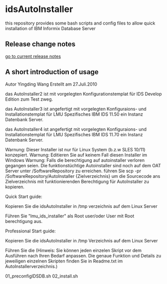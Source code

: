 # idsAutoInstaller
this repository provides some bash scripts and config files to allow quick installation of IBM Informix Database Server

## Release change notes
[go to current release notes](/RELEASE_NOTES.md/)

## A short introduction of usage

Autor Yingding Wang 
Erstellt am 27.Juli.2010

das AutoInstaller2 
ist mit vorgelegten Konfigurationstemplat für IDS Develop Edition zum Test zweg.

das AutoInstaller3
ist angefertigt mit vorgelegten Konfiguraions- und Installationstemplat für LMU
Spezifisches IBM IDS 11.50 ein Instanz Datenbank Server.

das AutoInstaller4
ist angefertigt mit vorgelegten Konfiguraions- und Installationstemplat für LMU
Spezifisches IBM IDS 11.70 ein Instanz Datenbank Server.


Warnung: Dieser Installer ist nur für Linux System (b.z.w SLES 10/11) konzepiert.
Warnung: Editieren Sie auf keinem Fall diesen Installer im Windows
Warnung: Falls die berechtigung auf autoinstaller verloren gegangen seien. Die funktionstüchtige Autoinstaller sind noch auf dem OAT Server unter /SoftwareRepository zu erreichen. führen Sie scp -pr /SoftwareRepository/AutoInstaller<x> {Zielverzeichnis}
um die Sourcecode ans Zielverzeichnis mit funktionierenden Berechtigung für AutoInstaller zu kopieren.

Quick Start guide:

Kopieren Sie die idsAutoInstaller<X> in /tmp verzeichnis auf dem Linux Server

Führen Sie "lmu_ids_installer" als Root user/oder User mit Root berechtigung aus.


Professional Start guide:

Kopieren Sie die idsAutoInstaller<x> in /tmp Verzeichnis auf dem Linux Server

Führen Sie die
(Hinweis:
Sie können jeden einzelen Skript vor dem Ausführen nach Ihren Bedarf anpassen.
Die genaue Funktion und Details zu jeweiligen einzelnen Skripten finden Sie in Readme.txt im AutoInstallerverzeichnis.)
 
01_preconfigIDSDB.sh
02_install.sh
